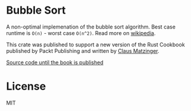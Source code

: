 # Bubble Sort

A non-optimal implemenation of the bubble sort algorithm. Best case runtime is `O(n)` - worst case `O(n^2)`. Read more on [wikipedia](https://en.wikipedia.org/wiki/Bubble_sort).


This crate was published to support a new version of the Rust Cookbook published by Packt Publishing and written by [Claus Matzinger](https://blog.x5ff.xyz). 

[Source code until the book is published](https://github.com/PacktPublishing/Hands-On-Data-Structures-and-Algorithms-with-Rust/blob/master/Chapter09/src/lib.rs)

# License

MIT